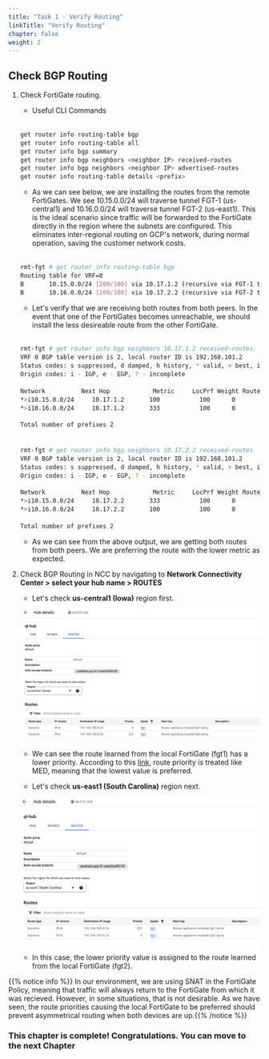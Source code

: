 ```yaml
---
title: "Task 1 - Verify Routing"
linkTitle: "Verify Routing"
chapter: false
weight: 2
---
```


## Check BGP Routing

1. Check FortiGate routing.

    - Useful CLI Commands

    ```sh

    get router info routing-table bgp
    get router info routing-table all
    get router info bgp summary
    get router info bgp neighbors <neighbor IP> received-routes
    get router info bgp neighbors <neighbor IP> advertised-routes
    get router info routing-table details <prefix>
    
    ```

    - As we can see below, we are installing the routes from the remote FortiGates.  We see 10.15.0.0/24 will traverse tunnel FGT-1 (us-central1) and 10.16.0.0/24 will traverse tunnel FGT-2 (us-east1).  This is the ideal scenario since traffic will be forwarded to the FortiGate directly in the region where the subnets are configured.  This eliminates inter-regional routing on GCP's network, during normal operation, saving the customer network costs.  

    ```sh

    rmt-fgt # get router info routing-table bgp
    Routing table for VRF=0
    B       10.15.0.0/24 [200/100] via 10.17.1.2 (recursive via FGT-1 tunnel 35.225.97.223), 00:24:28, [1/0]
    B       10.16.0.0/24 [200/100] via 10.17.2.2 (recursive via FGT-2 tunnel 34.74.104.177), 00:23:28, [1/0]

    ```

    - Let's verify that we are receiving both routes from both peers.  In the event that one of the FortiGates becomes unreachable, we should install the less desireable route from the other FortiGate.

    ```sh

    rmt-fgt # get router info bgp neighbors 10.17.1.2 received-routes 
    VRF 0 BGP table version is 2, local router ID is 192.168.101.2
    Status codes: s suppressed, d damped, h history, * valid, > best, i - internal
    Origin codes: i - IGP, e - EGP, ? - incomplete

    Network          Next Hop            Metric     LocPrf Weight RouteTag Path
    *>i10.15.0.0/24     10.17.1.2       100           100      0        0 65100 ? <-/->
    *>i10.16.0.0/24     10.17.1.2       333           100      0        0 65100 ? <-/->

    Total number of prefixes 2


    rmt-fgt # get router info bgp neighbors 10.17.2.2 received-routes
    VRF 0 BGP table version is 2, local router ID is 192.168.101.2
    Status codes: s suppressed, d damped, h history, * valid, > best, i - internal
    Origin codes: i - IGP, e - EGP, ? - incomplete

    Network          Next Hop            Metric     LocPrf Weight RouteTag Path
    *>i10.15.0.0/24     10.17.2.2       333           100      0        0 65100 ? <-/->
    *>i10.16.0.0/24     10.17.2.2       100           100      0        0 65100 ? <-/->

    Total number of prefixes 2

    ```

    - As we can see from the above output, we are getting both routes from both peers. We are preferring the route with the lower metric as expected.

2.  Check BGP Routing in NCC by navigating to **Network Connectivity Center > select your hub name > ROUTES**

    - Let's check **us-central1 (Iowa)** region first.

    ![Central Routes](cent_routes.png)

    - We can see the route learned from the local FortiGate (fgt1) has a lower priority.  According to this [link](https://cloud.google.com/network-connectivity/docs/router/concepts/learned-routes), route priority is treated like MED, meaning that the lowest value is preferred.

    - Let's check **us-east1 (South Carolina)** region next.

    ![East Routes](east_routes.png)

    - In this case, the lower priority value is assigned to the route learned from the local FortiGate (fgt2).  
    
{{% notice info %}} In our environment, we are using SNAT in the FortiGate Policy, meaning that traffic will always return to the FortiGate from which it was recieved. However, in some situations, that is not desirable.  As we have seen, the route priorities causing the local FortiGate to be preferred should prevent asymmetrical routing when both devices are up.{{% /notice %}}
    

### This chapter is complete!  Congratulations.  You can move to the next Chapter
